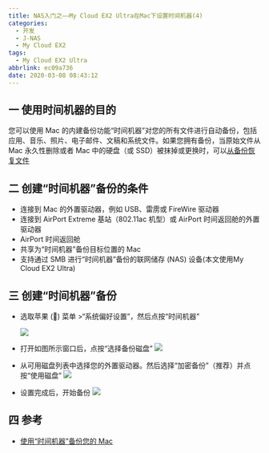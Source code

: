```yaml
---
title: NAS入门之——My Cloud EX2 Ultra在Mac下设置时间机器(4)
categories:
  - 开发
  - J-NAS
  - My Cloud EX2
tags:
  - My Cloud EX2 Ultra
abbrlink: ec09a736
date: 2020-03-08 08:43:12
---
```

## 一 使用时间机器的目的

您可以使用 Mac 的内建备份功能“时间机器”对您的所有文件进行自动备份，包括应用、音乐、照片、电子邮件、文稿和系统文件。如果您拥有备份，当原始文件从 Mac 永久性删除或者 Mac 中的硬盘（或 SSD）被抹掉或更换时，可以[从备份恢复文件](https://support.apple.com/zh-cn/HT203981)

<!--more-->

## 二 创建“时间机器”备份的条件

- 连接到 Mac 的外置驱动器，例如 USB、雷雳或 FireWire 驱动器
- 连接到 AirPort Extreme 基站（802.11ac 机型）或 AirPort 时间返回舱的外置驱动器
- AirPort 时间返回舱
- 共享为“时间机器”备份目标位置的 Mac
- 支持通过 SMB 进行“时间机器”备份的联网储存 (NAS) 设备(本文使用My Cloud EX2 Ultra)

## 三 创建“时间机器”备份

* 选取苹果 () 菜单 >“系统偏好设置”，然后点按“时间机器” 

  ![][1]
* 打开如图所示窗口后，点按“选择备份磁盘”
	![][2]
* 从可用磁盘列表中选择您的外置驱动器。然后选择“加密备份”（推荐）并点按“使用磁盘”
	![][3]
* 设置完成后，开始备份
	![][4]

## 四 参考
* [使用“时间机器”备份您的 Mac][11]


[1]:https://cdn.jsdelivr.net/gh/PGzxc/CDN/blog-image/nas-mycloudex2-ultra-open.png
[2]:https://cdn.jsdelivr.net/gh/PGzxc/CDN/blog-image/nas-mycloudex2-ultra-timebackup-click.png
[3]:https://cdn.jsdelivr.net/gh/PGzxc/CDN/blog-image/nas-mycloudex2-ultra-disk-choice.png
[4]:https://cdn.jsdelivr.net/gh/PGzxc/CDN/blog-image/nas-mycloudex2-ultra-setup-finish.png

[11]:https://support.apple.com/zh-cn/HT201250